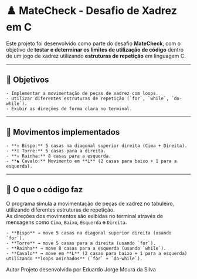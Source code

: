 # ♟️ MateCheck - Desafio de Xadrez em C

Este projeto foi desenvolvido como parte do desafio **MateCheck**, com o objetivo de **testar e determinar os limites de utilização de código** dentro de um jogo de xadrez utilizando **estruturas de repetição** em linguagem C.

---

   ## 📌 Objetivos
    - Implementar a movimentação de peças de xadrez com loops.
    - Utilizar diferentes estruturas de repetição (`for`, `while`, `do-while`).
    - Exibir as direções de forma clara no terminal.

---

   ## 🧩 Movimentos implementados
    - **♗ Bispo:** 5 casas na diagonal superior direita (Cima + Direita).
    - **♖ Torre:** 5 casas para a direita.
    - **♕ Rainha:** 8 casas para a esquerda.
    - **♞ Cavalo:** Movimento em **L** (2 casas para baixo + 1 para a esquerda).

---

## 📌 O que o código faz
O programa simula a movimentação de peças de xadrez no tabuleiro, utilizando diferentes estruturas de repetição.  
As direções dos movimentos são exibidas no terminal através de mensagens como `Cima`, `Baixo`, `Esquerda` e `Direita`.

    - **Bispo** → move 5 casas na diagonal superior direita (usando `for`).  
    - **Torre** → move 5 casas para a direita (usando `for`).  
    - **Rainha** → move 8 casas para a esquerda (usando `while`).  
    - **Cavalo** → move em **L** (2 casas para baixo + 1 para a esquerda) utilizando **loops aninhados** (`for` + `do-while`).  

Autor Projeto desenvolvido por Eduardo Jorge Moura da Silva

